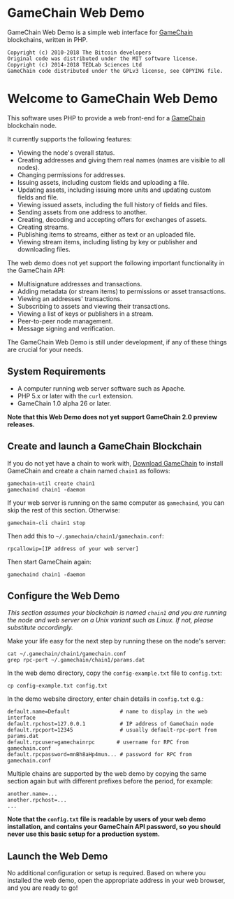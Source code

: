 GameChain Web Demo
===================

GameChain Web Demo is a simple web interface for [GameChain](http://tedchain.network) blockchains, written in PHP.

	Copyright (c) 2010-2018 The Bitcoin developers
	Original code was distributed under the MIT software license.
	Copyright (c) 2014-2018 TEDLab Sciences Ltd
	GameChain code distributed under the GPLv3 license, see COPYING file.

Welcome to GameChain Web Demo
==============================

This software uses PHP to provide a web front-end for a [GameChain](http://tedchain.network) blockchain node.

It currently supports the following features:

* Viewing the node's overall status.
* Creating addresses and giving them real names (names are visible to all nodes).
* Changing permissions for addresses.
* Issuing assets, including custom fields and uploading a file.
* Updating assets, including issuing more units and updating custom fields and file.
* Viewing issued assets, including the full history of fields and files.
* Sending assets from one address to another.
* Creating, decoding and accepting offers for exchanges of assets.
* Creating streams.
* Publishing items to streams, either as text or an uploaded file.
* Viewing stream items, including listing by key or publisher and downloading files.

The web demo does not yet support the following important functionality in the GameChain API:

* Multisignature addresses and transactions.
* Adding metadata (or stream items) to permissions or asset transactions.
* Viewing an addresses' transactions.
* Subscribing to assets and viewing their transactions.
* Viewing a list of keys or publishers in a stream.
* Peer-to-peer node management.
* Message signing and verification.

The GameChain Web Demo is still under development, if any of these things are crucial for your needs.


System Requirements
-------------------

* A computer running web server software such as Apache.
* PHP 5.x or later with the `curl` extension.
* GameChain 1.0 alpha 26 or later.

**Note that this Web Demo does not yet support GameChain 2.0 preview releases.**


Create and launch a GameChain Blockchain
-----------------------------------------

If you do not yet have a chain to work with, [Download GameChain](https://github.com/tedchain/gamechain) to install GameChain and create a chain named `chain1` as follows:

    gamechain-util create chain1
    gamechaind chain1 -daemon
    
If your web server is running on the same computer as `gamechaind`, you can skip the rest of this section. Otherwise:

    gamechain-cli chain1 stop

Then add this to `~/.gamechain/chain1/gamechain.conf`:

    rpcallowip=[IP address of your web server]
  
Then start GameChain again:
  
    gamechaind chain1 -daemon



Configure the Web Demo
----------------------

_This section assumes your blockchain is named `chain1` and you are running the node and web server on a Unix variant such as Linux. If not, please substitute accordingly._

Make your life easy for the next step by running these on the node's server:

    cat ~/.gamechain/chain1/gamechain.conf
    grep rpc-port ~/.gamechain/chain1/params.dat
    
In the web demo directory, copy the `config-example.txt` file to `config.txt`:

	cp config-example.txt config.txt
  
In the demo website directory, enter chain details in `config.txt` e.g.:

    default.name=Default                # name to display in the web interface
    default.rpchost=127.0.0.1           # IP address of GameChain node
    default.rpcport=12345               # usually default-rpc-port from params.dat
    default.rpcuser=gamechainrpc       # username for RPC from gamechain.conf
    default.rpcpassword=mnBh8aHp4mun... # password for RPC from gamechain.conf

Multiple chains are supported by the web demo by copying the same section again but with different prefixes before the period, for example:

	another.name=...
	another.rpchost=...
	...

**Note that the `config.txt` file is readable by users of your web demo installation, and contains your GameChain API password, so you should never use this basic setup for a production system.**


Launch the Web Demo
-------------------

No additional configuration or setup is required. Based on where you installed the web demo, open the appropriate address in your web browser, and you are ready to go!
